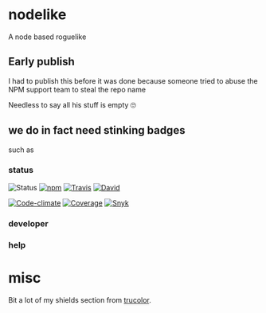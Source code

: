 # nodelike
A node based roguelike




## Early publish

I had to publish this before it was done because someone tried to abuse the NPM support team to steal the repo name

Needless to say all his stuff is empty 🙄




## we do in fact need stinking badges
such as

### status

![Status](https://img.shields.io/badge/status-alpha-red.svg?style=flat) [![npm](https://img.shields.io/npm/v/nodelike.svg?style=flat&logo=data%3Aimage%2Fsvg%2Bxml%3Bbase64%2CPHN2ZyB3aWR0aD0iMTQiIGhlaWdodD0iMTQiIHZpZXdCb3g9IjAgMCAxNCAxNCIgeG1sbnM9Imh0dHA6Ly93d3cudzMub3JnLzIwMDAvc3ZnIj48dGl0bGU%2BbnBtPC90aXRsZT48ZyBmaWxsPSJub25lIiBmaWxsLXJ1bGU9ImV2ZW5vZGQiPjxyZWN0IGZpbGwtb3BhY2l0eT0iLjMiIGZpbGw9IiMwMDAiIHg9IjIiIHk9IjExIiB3aWR0aD0iMTAiIGhlaWdodD0iMiIgcng9IjEiLz48cGF0aCBmaWxsPSIjRkZGIiBkPSJNMiAyaDEwdjEwSDJ6Ii8%2BPHBhdGggZmlsbD0iI0MxMjEyNyIgZD0iTTMgMTFoNFY1aDJ2NmgyVjNIM3oiLz48L2c%2BPC9zdmc%2B)](https://www.npmjs.com/package/nodelike "npm") [![Travis](https://img.shields.io/travis/StoneCypher/nodelike.svg?branch=master&style=flat)](https://travis-ci.org/StoneCypher/nodelike "Travis") [![David](https://img.shields.io/david/StoneCypher/nodelike.svg?branch=master&style=flat)](https://david-dm.org/StoneCypher/nodelike/master "David")

[![Code-climate](https://codeclimate.com/github/StoneCypher/nodelike/badges/gpa.svg?style=flat)](https://codeclimate.com/github/StoneCypher/nodelike "Code Climate") [![Coverage](https://codeclimate.com/github/StoneCypher/nodelike/badges/coverage.svg?style=flat)](https://codeclimate.com/github/StoneCypher/nodelike/coverage "Coverage") [![Snyk](https://snyk.io/test/github/StoneCypher/nodelike/badge.svg?style=flat)](https://snyk.io/test/github/StoneCypher/nodelike "Snyk")



### developer

### help

# misc

Bit a lot of my shields section from [trucolor](https://github.com/MarkGriffiths/trucolor).
